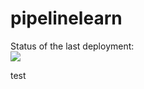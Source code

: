 # pipelinelearn

Status of the last deployment:<br>
<img src="https://github.com/vladlendv/pipelinelearn/workflows/CI/badge.svg?branch=master"><br>

test
